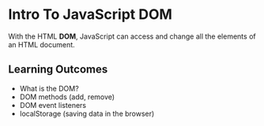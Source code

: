 # Intro To JavaScript DOM

With the HTML **DOM**, JavaScript can access and change all the elements of an HTML document.

## Learning Outcomes
- What is the DOM?
- DOM methods (add, remove)
- DOM event listeners 
- localStorage (saving data in the browser)
